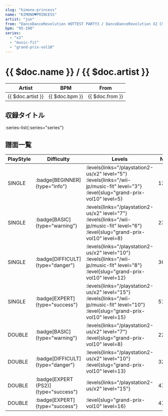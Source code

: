 ```yaml
---
slug: "kimono-princess"
name: "KIMONO♥PRINCESS"
artist: "jun"
from: "DanceDanceRevolution HOTTEST PARTY3 / DanceDanceRevolution X2 CS"
bpm: "95-190"
series:
  - "x2"
  - "music-fit"
  - "grand-prix-vol10"
---
```


# {{ $doc.name }} / {{ $doc.artist }}

|Artist|BPM|From|
|------|---|----|
|{{ $doc.artist }}|{{ $doc.bpm }}|{{ $doc.from }}|

## 収録タイトル

:series-list{:series="series"}

## 譜面一覧

|PlayStyle|Difficulty|Levels|Notes|Movie|
|---------|----------|------|-----|-----|
|SINGLE| :badge[BEGINNER]{type="info"}|<div class="field is-grouped is-grouped-multiline"> :levels{links="/playstation2-us/x2" level="5"} :levels{links="/wii-jp/music-fit" level="3"} :level{slug="grand-prix-vol10" level=5}</div>|136/14||
|SINGLE| :badge[BASIC]{type="warning"}|<div class="field is-grouped is-grouped-multiline"> :levels{links="/playstation2-us/x2" level="7"} :levels{links="/wii-jp/music-fit" level="6"} :level{slug="grand-prix-vol10" level=8}</div>|234/27||
|SINGLE| :badge[DIFFICULT]{type="danger"}|<div class="field is-grouped is-grouped-multiline"> :levels{links="/playstation2-us/x2" level="10"} :levels{links="/wii-jp/music-fit" level="8"} :level{slug="grand-prix-vol10" level=12}</div>|366/28||
|SINGLE| :badge[EXPERT]{type="success"}|<div class="field is-grouped is-grouped-multiline"> :levels{links="/playstation2-us/x2" level="15"} :levels{links="/wii-jp/music-fit" level="10"} :level{slug="grand-prix-vol10" level=15}</div>|510/35||
|DOUBLE| :badge[BASIC]{type="warning"}|<div class="field is-grouped is-grouped-multiline"> :levels{links="/playstation2-us/x2" level="7"} :level{slug="grand-prix-vol10" level=8}</div>|220/27||
|DOUBLE| :badge[DIFFICULT]{type="danger"}|<div class="field is-grouped is-grouped-multiline"> :levels{links="/playstation2-us/x2" level="10"} :level{slug="grand-prix-vol10" level=13}</div>|328/16||
|DOUBLE| :badge[EXPERT (PS2)]{type="success"}|<div class="field is-grouped is-grouped-multiline"> :levels{links="/playstation2-us/x2" level="15"}</div>|473/17||
|DOUBLE| :badge[EXPERT]{type="success"}|<div class="field is-grouped is-grouped-multiline"> :level{slug="grand-prix-vol10" level=16}</div>|473/17||
